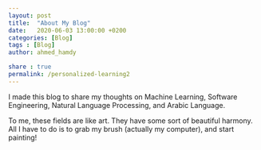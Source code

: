 ```yaml
---
layout: post
title:  "About My Blog"
date:   2020-06-03 13:00:00 +0200
categories: [Blog]
tags : [Blog]
author: ahmed_hamdy

share : true
permalink: /personalized-learning2
---
```


I made this blog to share my thoughts on Machine Learning, Software Engineering, Natural Language Processing, and Arabic Language.

To me, these fields are like art. They have some sort of beautiful harmony. All I have to do is to grab my brush (actually my computer), and start painting!

[Arabic Language and Animation. Animation seems to be not related to the group, but I really think that animation is the right way to bring any dull concept to life.]: hide_maybe_Add_it_later
